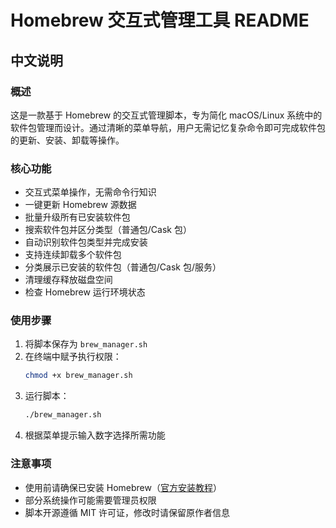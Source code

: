 # Homebrew 交互式管理工具 README

## 中文说明

### 概述
这是一款基于 Homebrew 的交互式管理脚本，专为简化 macOS/Linux 系统中的软件包管理而设计。通过清晰的菜单导航，用户无需记忆复杂命令即可完成软件包的更新、安装、卸载等操作。

### 核心功能
- 交互式菜单操作，无需命令行知识
- 一键更新 Homebrew 源数据
- 批量升级所有已安装软件包
- 搜索软件包并区分类型（普通包/Cask 包）
- 自动识别软件包类型并完成安装
- 支持连续卸载多个软件包
- 分类展示已安装的软件包（普通包/Cask 包/服务）
- 清理缓存释放磁盘空间
- 检查 Homebrew 运行环境状态

### 使用步骤
1. 将脚本保存为 `brew_manager.sh`
2. 在终端中赋予执行权限：
   ```bash
   chmod +x brew_manager.sh
   ```
3. 运行脚本：
   ```bash
   ./brew_manager.sh
   ```
4. 根据菜单提示输入数字选择所需功能

### 注意事项
- 使用前请确保已安装 Homebrew（[官方安装教程](https://brew.sh/)）
- 部分系统操作可能需要管理员权限
- 脚本开源遵循 MIT 许可证，修改时请保留原作者信息

